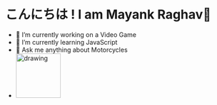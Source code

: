 # こんにちは ! I am Mayank Raghav👋

- 🔭 I’m currently working on a Video Game
- 🌱 I’m currently learning JavaScript
- 💬 Ask me anything about Motorcycles
- [<img src="https://content.linkedin.com/content/dam/me/business/en-us/amp/brand-site/v2/bg/LI-Logo.svg.original.svg" alt="drawing" width="100"/>](https://www.linkedin.com/in/mayank-raghav-92ba5a212/)
